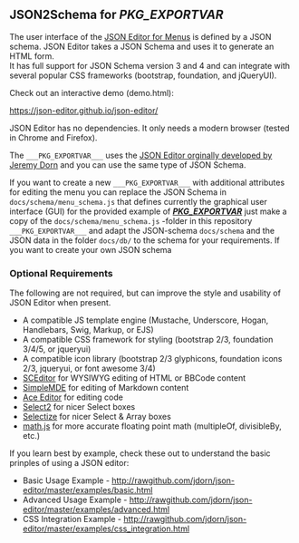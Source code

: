 ## JSON2Schema for ___PKG_EXPORTVAR___
The user interface of the [JSON Editor for Menus](__PKG_GITUSER___.github.io/___PKG_EXPORTVAR___) is defined by a JSON schema. JSON Editor takes a JSON Schema and uses it to generate an HTML form.  
It has full support for JSON Schema version 3 and 4 and can integrate with several popular CSS frameworks (bootstrap, foundation, and jQueryUI).

Check out an interactive demo (demo.html):  

https://json-editor.github.io/json-editor/

JSON Editor has no dependencies. It only needs a modern browser (tested in Chrome and Firefox).

The `___PKG_EXPORTVAR___` uses the [JSON Editor orginally developed by Jeremy Dorn](https://json-editor.github.io/json-editor/) and you can use the same type of JSON Schema.

If you want to create a new `___PKG_EXPORTVAR___` with additional attributes for editing  the menu you can replace the JSON Schema in `docs/schema/menu_schema.js` that defines currently the graphical user interface (GUI) for the provided example of [___PKG_EXPORTVAR___](https://___PKG_GITUSER___.github.io/___PKG_EXPORTVAR___) just make a copy of the `docs/schema/menu_schema.js` -folder in this repository `___PKG_EXPORTVAR___` and adapt the JSON-schema `docs/schema` and the JSON data in the folder `docs/db/` to the schema for your requirements. If you want to create your own JSON schema 
### Optional Requirements

The following are not required, but can improve the style and usability of JSON Editor when present.

*  A compatible JS template engine (Mustache, Underscore, Hogan, Handlebars, Swig, Markup, or EJS)
*  A compatible CSS framework for styling (bootstrap 2/3, foundation 3/4/5, or jqueryui)
*  A compatible icon library (bootstrap 2/3 glyphicons, foundation icons 2/3, jqueryui, or font awesome 3/4)
*  [SCEditor](http://www.sceditor.com/) for WYSIWYG editing of HTML or BBCode content
*  [SimpleMDE](https://simplemde.com/) for editing of Markdown content
*  [Ace Editor](http://ace.c9.io/) for editing code
*  [Select2](http://ivaynberg.github.io/select2/) for nicer Select boxes
*  [Selectize](https://selectize.github.io/selectize.js/) for nicer Select & Array boxes
*  [math.js](http://mathjs.org/) for more accurate floating point math (multipleOf, divisibleBy, etc.)

If you learn best by example, check these out to understand the basic prinples of using a JSON editor:

*  Basic Usage Example - http://rawgithub.com/jdorn/json-editor/master/examples/basic.html
*  Advanced Usage Example - http://rawgithub.com/jdorn/json-editor/master/examples/advanced.html
*  CSS Integration Example - http://rawgithub.com/jdorn/json-editor/master/examples/css_integration.html
